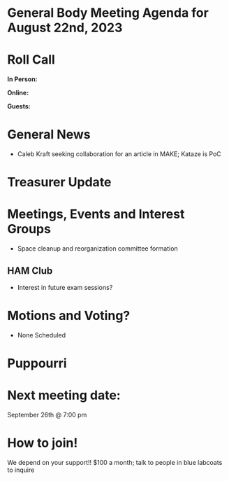 # General Body Meeting Agenda for August 22nd, 2023
# Roll Call
**In Person:**

**Online:** 

**Guests:** 

# General News
- Caleb Kraft seeking collaboration for an article in MAKE; Kataze is PoC
  
# Treasurer Update
# Meetings, Events and Interest Groups
  - Space cleanup and reorganization committee formation
## HAM Club
  - Interest in future exam sessions?
# Motions and Voting?
  - None Scheduled
# Puppourri


# Next meeting date:
September 26th @ 7:00 pm

# How to join!
We depend on your support!! $100 a month; talk to people in blue labcoats to inquire
